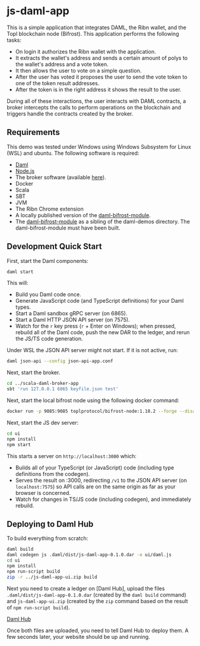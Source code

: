 # js-daml-app

This is a simple application that integrates DAML, the Ribn wallet, and the Topl blockchain node (Bifrost). This application performs the
following tasks:

- On login it authorizes the Ribn wallet with the application.
- It extracts the wallet's address and sends a certain amount of polys to the wallet's address and a vote token.
- It then allows the user to vote on a simple question.
- After the user has voted it proposes the user to send the vote token to one of the token result addresses.
- After the token is in the right address it shows the result to the user.

During all of these interactions, the user interacts with DAML contracts, a broker intercepts the calls to perform
operations on the blockchain and triggers handle the contracts created by the broker.

## Requirements

This demo was tested under Windows using Windows Subsystem for Linux (WSL) and ubuntu. The following software
is required:

- [Daml](https://docs.daml.com)
- [Node.js](https://nodejs.dev)
- The broker software (available [here](https://topl.github.io/bifrost-daml-broker/)).
- Docker
- Scala
- SBT
- JVM
- The Ribn Chrome extension
- A locally published version of the [daml-bifrost-module](https://github.com/Topl/daml-bifrost-module).
- The [daml-bifrost-module](https://github.com/Topl/daml-bifrost-module) as a sibling of the daml-demos directory. The daml-bifrost-module must have been built.

## Development Quick Start

First, start the Daml components:

```bash
daml start
```

This will:

- Build you Daml code once.
- Generate JavaScript code (and TypeScript definitions) for your Daml types.
- Start a Daml sandbox gRPC server (on 6865).
- Start a Daml HTTP JSON API server (on 7575).
- Watch for the `r` key press (`r` + Enter on Windows); when pressed, rebuild
  all of the Daml code, push the new DAR to the ledger, and rerun the JS/TS
  code generation.

Under WSL the JSON API server might not start. If it is not active, run:

```bash
daml json-api --config json-api-app.conf
```

Next, start the broker. 

```bash
cd ../scala-daml-broker-app
sbt 'run 127.0.0.1 6865 keyfile.json test'
```

Next, start the local bifrost node using the following docker command:

```bash
docker run -p 9085:9085 toplprotocol/bifrost-node:1.10.2 --forge --disableAuth --seed test --debug
```

Next, start the JS dev server:

```bash
cd ui
npm install
npm start
```

This starts a server on `http://localhost:3000` which:

- Builds all of your TypeScript (or JavaScript) code (including type
  definitions from the codegen).
- Serves the result on :3000, redirecting `/v1` to the JSON API server (on
  `localhost:7575`) so API calls are on the same origin as far as your browser
  is concerned.
- Watch for changes in TS/JS code (including codegen), and immediately rebuild.

## Deploying to Daml Hub

To build everything from scratch:

```bash
daml build
daml codegen js .daml/dist/js-daml-app-0.1.0.dar -o ui/daml.js
cd ui
npm install
npm run-script build
zip -r ../js-daml-app-ui.zip build
```

Next you need to create a ledger on [Daml Hub], upload the files
`.daml/dist/js-daml-app-0.1.0.dar` (created by the `daml build` command)
and `js-daml-app-ui.zip` (created by the `zip` command based on the result
of `npm run-script build`).

[Daml Hub](https://hub.daml.com)

Once both files are uploaded, you need to tell Daml Hub to deploy them. A few
seconds later, your website should be up and running.
